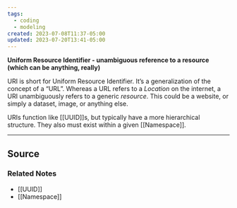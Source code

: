 ```yaml
---
tags:
  - coding
  - modeling
created: 2023-07-08T11:37-05:00
updated: 2023-07-20T13:41-05:00
---
```

**Uniform Resource Identifier - unambiguous reference to a resource (which can be anything, really)**

URI is short for Uniform Resource Identifier. It’s a generalization of the concept of a “URL”. Whereas a URL refers to a *Location* on the internet, a URI unambiguously refers to a generic *resource*. This could be a website, or simply a dataset, image, or anything else.

URIs function like [[UUID]]s, but typically have a more hierarchical structure. They also must exist within a given [[Namespace]].

---

## Source


### Related Notes
- [[UUID]] 
- [[Namespace]]